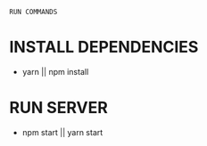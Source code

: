`RUN COMMANDS`

# INSTALL DEPENDENCIES

- yarn || npm install

# RUN SERVER

- npm start || yarn start

